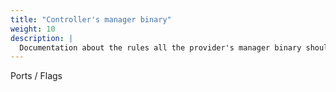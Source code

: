 ```yaml
---
title: "Controller's manager binary"
weight: 10
description: |
  Documentation about the rules all the provider's manager binary should comply to.
---
```


Ports / Flags